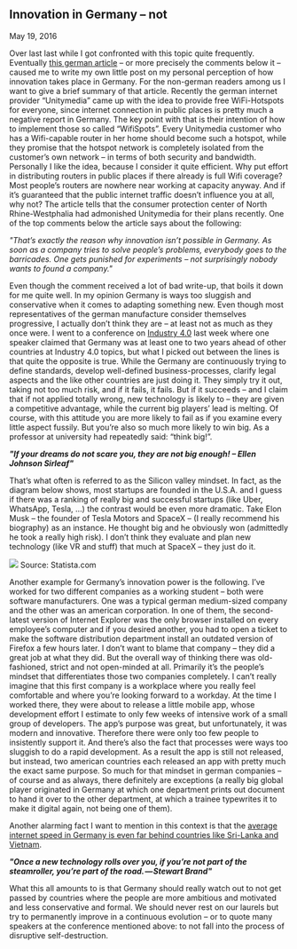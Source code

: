 ## Innovation in Germany – not
May 19, 2016

Over last last while I got confronted with this topic quite frequently. Eventually [this german article](http://t3n.de/news/hotspots-unitymedia-abgemahnt-707512/) – or more precisely the comments below it – caused me to write my own little post on my personal perception of how innovation takes place in Germany. For the non-german readers among us I want to give a brief summary of that article. Recently the german internet provider “Unitymedia” came up with the idea to provide free WiFi-Hotspots for everyone, since internet connection in public places is pretty much a negative report in Germany. The key point with that is their intention of how to implement those so called “WifiSpots”. Every Unitymedia customer who has a Wifi-capable router in her home should become such a hotspot, while they promise that the hotspot network is completely isolated from the customer’s own network – in terms of both security and bandwidth. Personally I like the idea, because I consider it quite efficient. Why put effort in distributing routers in public places if there already is full Wifi coverage? Most people’s routers are nowhere near working at capacity anyway. And if it’s guaranteed that the public internet traffic doesn’t influence you at all, why not? The article tells that the consumer protection center of North Rhine-Westphalia had admonished Unitymedia for their plans recently. One of the top comments below the article says about the following:

*"That’s exactly the reason why innovation isn’t possible in Germany. As soon as a company tries to solve people’s problems, everybody goes to the barricades. One gets punished for experiments – not surprisingly nobody wants to found a company."*

Even though the comment received a lot of bad write-up, that boils it down for me quite well. In my opinion Germany is ways too sluggish and conservative when it comes to adapting something new. Even though most representatives of the german manufacture consider themselves progressive, I actually don’t think they are – at least not as much as they once were. I went to a conference on [Industry 4.0](https://en.wikipedia.org/wiki/Industry_4.0) last week where one speaker claimed that Germany was at least one to two years ahead of other countries at Industry 4.0 topics, but what I picked out between the lines is that quite the opposite is true. While the Germany are continuously trying to define standards, develop well-defined business-processes, clarify legal aspects and the like other countries are just doing it. They simply try it out, taking not too much risk, and if it fails, it fails. But if it succeeds – and I claim that if not applied totally wrong, new technology is likely to – they are given a competitive advantage, while the current big players’ lead is melting. Of course, with this attitude you are more likely to fail as if you examine every little aspect fussily. But you’re also so much more likely to win big. As a professor at university had repeatedly said: “think big!”.

***"If your dreams do not scare you, they are not big enough! – Ellen Johnson Sirleaf"***

That’s what often is referred to as the Silicon valley mindset. In fact, as the diagram below shows, most startups are founded in the U.S.A. and I guess if there was a ranking of really big and successful startups (like Uber, WhatsApp, Tesla, …) the contrast would be even more dramatic. Take Elon Musk – the founder of Tesla Motors and SpaceX – (I really recommend his biography) as an instance. He thought big and he obviously won (admittedly he took a really high risk). I don’t think they evaluate and plan new technology (like VR and stuff) that much at SpaceX – they just do it.

[![](assets/img/statista.png)](http://www.statista.com/statistics/268786/start-ups-in-leading-economic-nations/)
Source: Statista.com

Another example for Germany’s innovation power is the following. I’ve worked for two different companies as a working student – both were software manufacturers. One was a typical german medium-sized company and the other was an american corporation. In one of them, the second-latest version of Internet Explorer was the only browser installed on every employee’s computer and if you desired another, you had to open a ticket to make the software distribution department install an outdated version of Firefox a few hours later. I don’t want to blame that company – they did a great job at what they did. But the overall way of thinking there was old-fashioned, strict and not open-minded at all. Primarily it’s the people’s mindset that differentiates those two companies completely. I can’t really imagine that this first company is a workplace where you really feel comfortable and where you’re looking forward to a workday. At the time I worked there, they were about to release a little mobile app, whose development effort I estimate to only few weeks of intensive work of a small group of developers. The app’s purpose was great, but unfortunately, it was modern and innovative. Therefore there were only too few people to insistently support it. And there’s also the fact that processes were ways too sluggish to do a rapid development. As a result the app is still not released, but instead, two american countries each released an app with pretty much the exact same purpose. So much for that mindset in german companies – of course and as always, there definitely are exceptions (a really big global player originated in Germany at which one department prints out document to hand it over to the other department, at which a trainee typewrites it to make it digital again, not being one of them).

Another alarming fact I want to mention in this context is that the [average internet speed in Germany is even far behind countries like Sri-Lanka and Vietnam](https://en.wikipedia.org/wiki/List_of_countries_by_Internet_connection_speeds#Akamai_Q3_2015_rankings).

***"Once a new technology rolls over you, if you’re not part of the steamroller, you’re part of the road. — Stewart Brand"***

What this all amounts to is that Germany should really watch out to not get passed by countries where the people are more ambitious and motivated and less conservative and formal. We should never rest on our laurels but try to permanently improve in a continuous evolution – or to quote many speakers at the conference mentioned above: to not fall into the process of disruptive self-destruction.